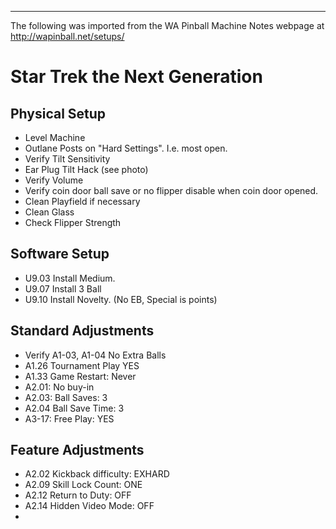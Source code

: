 ***
The following was imported from the WA Pinball Machine Notes webpage at http://wapinball.net/setups/
# Star Trek the Next Generation
## Physical Setup
-   Level Machine
-   Outlane Posts on "Hard Settings". I.e. most open.
-   Verify Tilt Sensitivity
-   Ear Plug Tilt Hack (see photo)
-   Verify Volume
-   Verify coin door ball save or no flipper disable when coin door opened.
-   Clean Playfield if necessary
-   Clean Glass
-   Check Flipper Strength
## Software Setup
-   U9.03 Install Medium.
-   U9.07 Install 3 Ball
-   U9.10 Install Novelty. (No EB, Special is points)
## Standard Adjustments
-   Verify A1-03, A1-04 No Extra Balls
-   A1.26 Tournament Play YES
-   A1.33 Game Restart: Never
-   A2.01: No buy-in
-   A2.03: Ball Saves: 3
-   A2.04 Ball Save Time: 3
-   A3-17: Free Play: YES
## Feature Adjustments
-   A2.02 Kickback difficulty: EXHARD
-   A2.09 Skill Lock Count: ONE
-   A2.12 Return to Duty: OFF
-   A2.14 Hidden Video Mode: OFF
-   
